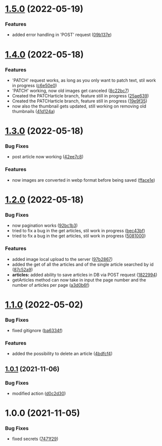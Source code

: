# [1.5.0](https://github.com/STB1019/ieeesb-backend/compare/v1.4.0...v1.5.0) (2022-05-19)


### Features

* added error handling in 'POST' request ([09b137e](https://github.com/STB1019/ieeesb-backend/commit/09b137e6aabd5ff3336b7d52d9af9ab1689ad7d9))

# [1.4.0](https://github.com/STB1019/ieeesb-backend/compare/v1.3.0...v1.4.0) (2022-05-18)


### Features

* 'PATCH' request works, as long as you only want to patch text, stil work in progress ([c6e50e0](https://github.com/STB1019/ieeesb-backend/commit/c6e50e0a27a502c380cc8c0e0a3af1df723899cc))
* 'PATCH' working, now old images get canceled ([8c22bc7](https://github.com/STB1019/ieeesb-backend/commit/8c22bc7717b53ca316c8cc55bfb85b0957f6c738))
* Created the PATCHarticle branch, feature still in progress ([25ae639](https://github.com/STB1019/ieeesb-backend/commit/25ae6395a5b4553770379e294b3223c59ddd0003))
* Created the PATCHarticle branch, feature still in progress ([19e9f35](https://github.com/STB1019/ieeesb-backend/commit/19e9f354552243aaad642a9b947edd699e7576c6))
* now also the thumbnail gets updated, still working on removing old thumbnails ([41d124a](https://github.com/STB1019/ieeesb-backend/commit/41d124a23fb4e685718da70cc38fe32966ca71ba))

# [1.3.0](https://github.com/STB1019/ieeesb-backend/compare/v1.2.0...v1.3.0) (2022-05-18)


### Bug Fixes

* post article now working ([42ee7c8](https://github.com/STB1019/ieeesb-backend/commit/42ee7c839c5db3e2ae3af3051f17f6262c9d6b49))


### Features

* now images are converted in webp format before being saved ([fface1e](https://github.com/STB1019/ieeesb-backend/commit/fface1ea4ea81240a6f51cb90a804325253de1ff))

# [1.2.0](https://github.com/STB1019/ieeesb-backend/compare/v1.1.0...v1.2.0) (2022-05-18)


### Bug Fixes

* now pagination works ([92bc1b3](https://github.com/STB1019/ieeesb-backend/commit/92bc1b3b1627480ba2d0edc428abf26c165578b9))
* tried to fix a bug in the get articles, stil work in progress ([bec43bf](https://github.com/STB1019/ieeesb-backend/commit/bec43bf63f03e54b14d5ff5b4af68287733d6c63))
* tried to fix a bug in the get articles, stil work in progress ([5081000](https://github.com/STB1019/ieeesb-backend/commit/5081000295dcc9348da9eda7731c4b843e81394e))


### Features

* added image local upload to the server ([97b2867](https://github.com/STB1019/ieeesb-backend/commit/97b28679d9829e98d1eb6b9dca886bef3dda109d))
* added the get of all the articles and of the single article searched by id ([87c52a9](https://github.com/STB1019/ieeesb-backend/commit/87c52a9cae4f34a7a845d6515045b27b87ad7809))
* **articles:** added ability to save articles in DB via POST request ([1822994](https://github.com/STB1019/ieeesb-backend/commit/18229943f3d88246974070929cced9fefd4481cc))
* getArticles method can now take in input the page number and the number of articles per page ([a3d0b6f](https://github.com/STB1019/ieeesb-backend/commit/a3d0b6f5fa1df573e5ca3bee21e2ca0b6090f6ae))

# [1.1.0](https://github.com/STB1019/ieeesb-backend/compare/v1.0.1...v1.1.0) (2022-05-02)


### Bug Fixes

* fixed gitignore ([ba6334f](https://github.com/STB1019/ieeesb-backend/commit/ba6334f11ef03b740b58fa271f1ba7a288f55d5e))


### Features

* added the possibility to delete an article ([4bdfcf4](https://github.com/STB1019/ieeesb-backend/commit/4bdfcf45ea856a8c414fbf4d9d085c3aa1460947))

## [1.0.1](https://github.com/STB1019/ieeesb-backend/compare/v1.0.0...v1.0.1) (2021-11-06)


### Bug Fixes

* modified action ([d0c2d30](https://github.com/STB1019/ieeesb-backend/commit/d0c2d3076106645a26f1912c921e74924e39d89b))

# 1.0.0 (2021-11-05)


### Bug Fixes

* fixed secrets ([7471f29](https://github.com/STB1019/ieeesb-backend/commit/7471f29472af65cd7311daadd4d3e71daae40ce7))
